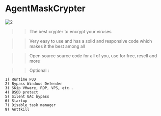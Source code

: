 # AgentMaskCrypter
![2](https://user-images.githubusercontent.com/122802260/212698739-021d75d9-1112-4cf7-9c2c-a1602fd06ff2.png)

> > The best crypter to encrypt your viruses

> > Very easy to use and has a solid and responsive code which makes it the best among all

> > Open source source code for all of you, use for free, resell and more

>> Optional : 
```
1) Runtime FUD
2) Bypass Windows Defender
3) SKip VMware, RDP, VPS, etc..
4) BSOD protect
5) Silent UAC bypass
6) Startup
7) Disable task manager
8) Anttkill
```
